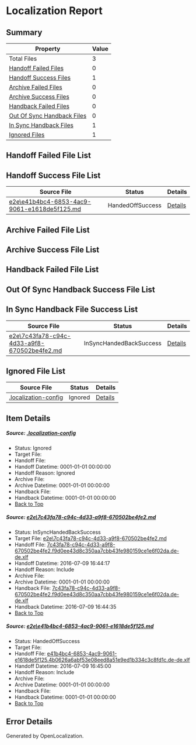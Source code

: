 # <a name='report-top'></a> Localization Report

## Summary
 Property | Value 
 -------- | ----- 
 Total Files | 3
[ Handoff Failed Files ](#handoff-failed-list)| 0
[ Handoff Success Files ](#handoff-success-list)| 1
[ Archive Failed Files ](#archive-failed-list)| 0
[ Archive Success Files ](#archive-success-list)| 0
[ Handback Failed Files ](#handback-failed-list)| 0
[ Out Of Sync Handback Files ](#outofsync-handback-success-list)| 0
[ In Sync Handback Files ](#insync-handback-success-list)| 1
[ Ignored Files ](#ignored-list)| 1

## <a name='handoff-failed-list'></a> Handoff Failed File List

## <a name='handoff-success-list'></a> Handoff Success File List
 Source File | Status | Details 
 ----------- | ------ | ------- 
 [e2e\e41b4bc4-6853-4ac9-9061-e1618de5f125.md](https://github.com/OpenLocalizationTestOrg/oltest/blob/fc13f58683ff74f432655e49113f1c81feea9eff/e2e/e41b4bc4-6853-4ac9-9061-e1618de5f125.md) | HandedOffSuccess | [Details](#d2b5ef1be6180834ada3df154ac424efd746f50c2)

## <a name='archive-failed-list'></a> Archive Failed File List

## <a name='archive-success-list'></a> Archive Success File List

## <a name='handback-failed-list'></a> Handback Failed File List

## <a name='outofsync-handback-success-list'></a> Out Of Sync Handback Success File List

## <a name='insync-handback-success-list'></a> In Sync Handback File Success List
 Source File | Status | Details 
 ----------- | ------ | ------- 
 [e2e\7c43fa78-c94c-4d33-a9f8-670502be4fe2.md](https://github.com/OpenLocalizationTestOrg/oltest/blob/4a02cbb1939ebc15419c06e7bb2e9821939f1276/e2e/7c43fa78-c94c-4d33-a9f8-670502be4fe2.md) | InSyncHandedBackSuccess | [Details](#4a264c2851471736922df2d984716e5717f9bac21)

## <a name='ignored-list'></a> Ignored File List
 Source File | Status | Details 
 ----------- | ------ | ------- 
 [.localization-config](https://github.com/OpenLocalizationTestOrg/oltest/blob/fc13f58683ff74f432655e49113f1c81feea9eff/.localization-config) | Ignored | [Details](#3d4f252ac210baf56311d7e97dcc2db10974dbd20)

## Item Details
##### <a name='3d4f252ac210baf56311d7e97dcc2db10974dbd20'></a> Source: [.localization-config](https://github.com/OpenLocalizationTestOrg/oltest/blob/fc13f58683ff74f432655e49113f1c81feea9eff/.localization-config)
* Status: Ignored
* Target File: 
* Handoff File: 
* Handoff Datetime: 0001-01-01 00:00:00
* Handoff Reason: Ignored
* Archive File: 
* Archive Datetime: 0001-01-01 00:00:00
* Handback File: 
* Handback Datetime: 0001-01-01 00:00:00
* [Back to Top](#report-top)

##### <a name='4a264c2851471736922df2d984716e5717f9bac21'></a> Source: [e2e\7c43fa78-c94c-4d33-a9f8-670502be4fe2.md](https://github.com/OpenLocalizationTestOrg/oltest/blob/4a02cbb1939ebc15419c06e7bb2e9821939f1276/e2e/7c43fa78-c94c-4d33-a9f8-670502be4fe2.md)
* Status: InSyncHandedBackSuccess
* Target File: [e2e\7c43fa78-c94c-4d33-a9f8-670502be4fe2.md](https://github.com/OpenLocalizationTestOrg/oltest-dede-fly/blob/467b51ae299f752a3f04badac071ccdd0d4f61e4/e2e/7c43fa78-c94c-4d33-a9f8-670502be4fe2.md)
* Handoff File: [7c43fa78-c94c-4d33-a9f8-670502be4fe2.f9d0ee43d8c350aa7cbb43fe980159ce1e6f02da.de-de.xlf](https://github.com/OpenLocalizationTestOrg/olhandoff-e2e/blob/a0da9627f721d05f4f00e55d0ee0c555babb34f3/ol-handoff/OpenLocalizationTestOrg/oltest-dede-fly/ci/ht/7c43fa78-c94c-4d33-a9f8-670502be4fe2.f9d0ee43d8c350aa7cbb43fe980159ce1e6f02da.de-de.xlf)
* Handoff Datetime: 2016-07-09 16:44:17
* Handoff Reason: Include
* Archive File: 
* Archive Datetime: 0001-01-01 00:00:00
* Handback File: [7c43fa78-c94c-4d33-a9f8-670502be4fe2.f9d0ee43d8c350aa7cbb43fe980159ce1e6f02da.de-de.xlf](https://github.com/OpenLocalizationTestOrg/olhandback-e2e/blob/0406038bab116a1cdb8d657a69c597e95405eab8/ol-handback/OpenLocalizationTestOrg/oltest-dede-fly/ci/ht/7c43fa78-c94c-4d33-a9f8-670502be4fe2.f9d0ee43d8c350aa7cbb43fe980159ce1e6f02da.de-de.xlf)
* Handback Datetime: 2016-07-09 16:44:35
* [Back to Top](#report-top)

##### <a name='d2b5ef1be6180834ada3df154ac424efd746f50c2'></a> Source: [e2e\e41b4bc4-6853-4ac9-9061-e1618de5f125.md](https://github.com/OpenLocalizationTestOrg/oltest/blob/fc13f58683ff74f432655e49113f1c81feea9eff/e2e/e41b4bc4-6853-4ac9-9061-e1618de5f125.md)
* Status: HandedOffSuccess
* Target File: 
* Handoff File: [e41b4bc4-6853-4ac9-9061-e1618de5f125.4b0626a6abf53e08eed8a51e9ed1b334c3c8fd1c.de-de.xlf](https://github.com/OpenLocalizationTestOrg/olhandoff-e2e/blob/2ebd0d591d64d8921edaea75707c25309853f83a/ol-handoff/OpenLocalizationTestOrg/oltest-dede-fly/ci/ht/e41b4bc4-6853-4ac9-9061-e1618de5f125.4b0626a6abf53e08eed8a51e9ed1b334c3c8fd1c.de-de.xlf)
* Handoff Datetime: 2016-07-09 16:45:00
* Handoff Reason: Include
* Archive File: 
* Archive Datetime: 0001-01-01 00:00:00
* Handback File: 
* Handback Datetime: 0001-01-01 00:00:00
* [Back to Top](#report-top)


## Error Details

Generated by OpenLocalization.

